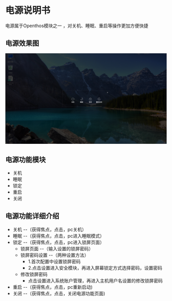 # 电源说明书
电源属于Openthos模块之一 ，对关机、睡眠、重启等操作更加方便快捷

## 电源效果图
![](pic/guanji/powerMenu.png)

## 电源功能模块
   - 关机
   - 睡眠
   - 锁定
   - 重启
   - 关闭

## 电源功能详细介绍
   - 关机 --（获得焦点，点击，pc关机）
   - 睡眠 --（获得焦点，点击，pc进入睡眠模式）
   - 锁定 --（获得焦点，点击，pc进入锁屏页面）
      - 锁屏页面 --（输入设置的锁屏密码）
      - 锁屏密码设置 --（两种设置方法）
         - 1.首次配置中设置锁屏密码
         - 2.点击设置进入安全模块，再进入屏幕锁定方式选择密码，设置密码
      - 修改锁屏密码
         - 点击设置进入系统账户管理，再进入主机用户名设置的修改锁屏密码
   - 重启 --（获得焦点，点击，pc重新启动)
   - 关闭 --（获得焦点，点击，关闭电源功能页面)
